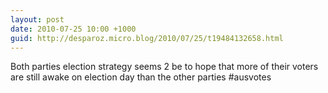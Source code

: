 ```yaml
---
layout: post
date: 2010-07-25 10:00 +1000
guid: http://desparoz.micro.blog/2010/07/25/t19484132658.html
---
```

Both parties election strategy seems 2 be to hope that more of their voters are still awake on election day than the other parties #ausvotes
